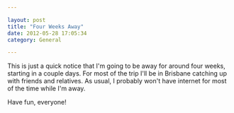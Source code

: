 ```yaml
---

layout: post
title: "Four Weeks Away"
date: 2012-05-28 17:05:34
category: General

---
```


This is just a quick notice that I'm going to be away for around four weeks, starting in a couple days. For most of the trip I'll be in Brisbane catching up with friends and relatives. As usual, I probably won't have internet for most of the time while I'm away.

Have fun, everyone!
